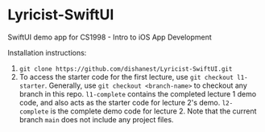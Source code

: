 # Lyricist-SwiftUI
SwiftUI demo app for CS1998 - Intro to iOS App Development

Installation instructions: 
1. `git clone https://github.com/dishanest/Lyricist-SwiftUI.git`
2. To access the starter code for the first lecture, use `git checkout l1-starter`. Generally, use `git checkout <branch-name>` to checkout any branch in this repo. `l1-complete` contains the completed lecture 1 demo code, and also acts as the starter code for lecture 2's demo. `l2-complete` is the complete demo code for lecture 2. Note that the current branch `main` does not include any project files.
 

